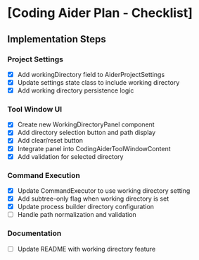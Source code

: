 # [Coding Aider Plan - Checklist]

## Implementation Steps

### Project Settings
- [x] Add workingDirectory field to AiderProjectSettings
- [x] Update settings state class to include working directory
- [x] Add working directory persistence logic

### Tool Window UI
- [x] Create new WorkingDirectoryPanel component
- [x] Add directory selection button and path display
- [x] Add clear/reset button
- [x] Integrate panel into CodingAiderToolWindowContent
- [x] Add validation for selected directory

### Command Execution
- [x] Update CommandExecutor to use working directory setting
- [x] Add subtree-only flag when working directory is set
- [x] Update process builder directory configuration
- [ ] Handle path normalization and validation

### Documentation
- [ ] Update README with working directory feature
